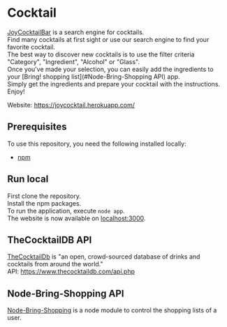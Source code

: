 # Cocktail

[JoyCocktailBar](https://joycocktail.herokuapp.com/) is a search engine for cocktails. \
Find many cocktails at first sight or use our search engine to find your favorite cocktail. \
The best way to discover new cocktails is to use the filter criteria "Category", "Ingredient", "Alcohol" or "Glass". \
Once you've made your selection, you can easily add the ingredients to your [Bring! shopping list](#Node-Bring-Shopping API) app. \
Simply get the ingredients and prepare your cocktail with the instructions. \
Enjoy!

Website: https://joycocktail.herokuapp.com/

## Prerequisites

To use this repository, you need the following installed locally:

- [npm](https://www.npmjs.com/)

## Run local

First clone the repository. \
Install the npm packages. \
To run the application, execute ```node app```. \
The website is now available on [localhost:3000](http://localhost:3000/).

## TheCocktailDB API

[TheCocktailDb](https://www.thecocktaildb.com/) is "an open, crowd-sourced database of drinks and cocktails from around the world." \
API: https://www.thecocktaildb.com/api.php

## Node-Bring-Shopping API

[Node-Bring-Shopping](https://www.npmjs.com/package/bring-shopping) is a node module to control the shopping lists of a user.
